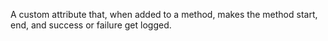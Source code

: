 A custom attribute that, when added to a method, makes the method start, end, and success or failure get logged.